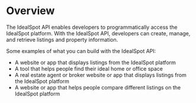 # Overview

The IdealSpot API enables developers to programmatically access the IdealSpot platform. With the IdealSpot API, developers can create, manage, and retrieve listings and property information.

Some examples of what you can build with the IdealSpot API:

- A website or app that displays listings from the IdealSpot platform
- A tool that helps people find their ideal home or office space
- A real estate agent or broker website or app that displays listings from the IdealSpot platform
- A website or app that helps people compare different listings on the IdealSpot platform
